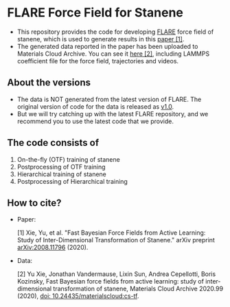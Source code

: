 # FLARE Force Field for Stanene

- This repository provides the code for developing [FLARE](https://github.com/mir-group/flare) force field of stanene, which is used to generate results in this [paper [1]](https://arxiv.org/abs/2008.11796).
- The generated data reported in the paper has been uploaded to Materials Cloud Archive. You can see it [here [2]](https://archive.materialscloud.org/record/2020.99), including LAMMPS coefficient file for the force field, trajectories and videos.

## About the versions

- The data is NOT generated from the latest version of FLARE. The original version of code for the data is released as [v1.0](). 
- But we will try catching up with the latest FLARE repository, and we recommend you to use the latest code that we provide.

## The code consists of

1. On-the-fly (OTF) training of stanene
2. Postprocessing of OTF training
3. Hierarchical training of stanene
4. Postprocessing of Hierarchical training

## How to cite?

- Paper:

  [1] Xie, Yu, et al. "Fast Bayesian Force Fields from Active Learning: Study of Inter-Dimensional Transformation of Stanene." arXiv preprint [arXiv:2008.11796](https://arxiv.org/abs/2008.11796) (2020).

- Data:

  [2] Yu Xie, Jonathan Vandermause, Lixin Sun, Andrea Cepellotti, Boris Kozinsky, Fast Bayesian force fields from active learning: study of inter-dimensional transformation of stanene, Materials Cloud Archive 2020.99 (2020), [doi: 10.24435/materialscloud:cs-tf](https://archive.materialscloud.org/record/2020.99).
